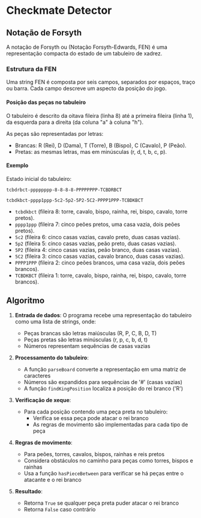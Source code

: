 # Checkmate Detector

## Notação de Forsyth

A notação de Forsyth ou (Notação Forsyth-Edwards, FEN) é uma representação compacta do estado de um tabuleiro de xadrez. 

### Estrutura da FEN

Uma string FEN é composta por seis campos, separados por espaços, traço ou barra. Cada campo descreve um aspecto da posição do jogo.

#### Posição das peças no tabuleiro

O tabuleiro é descrito da oitava fileira (linha 8) até a primeira fileira (linha 1), da esquerda para a direita (da coluna "a" à coluna "h").

As peças são representadas por letras:

- Brancas: R (Rei), D (Dama), T (Torre), B (Bispo), C (Cavalo), P (Peão).
- Pretas: as mesmas letras, mas em minúsculas (r, d, t, b, c, p).

#### Exemplo

Estado inicial do tabuleiro:

```
tcbdrbct-pppppppp-8-8-8-8-PPPPPPPP-TCBDRBCT
```

```
tcbdkbct-pppp1ppp-5c2-5p2-5P2-5C2-PPPP1PPP-TCBDKBCT
```

- `tcbdkbct` (fileira 8: torre, cavalo, bispo, rainha, rei, bispo, cavalo, torre pretos).
- `pppp1ppp` (fileira 7: cinco peões pretos, uma casa vazia, dois peões pretos).
- `5c2` (fileira 6: cinco casas vazias, cavalo preto, duas casas vazias).
- `5p2` (fileira 5: cinco casas vazias, peão preto, duas casas vazias).
- `5P2` (fileira 4: cinco casas vazias, peão branco, duas casas vazias).
- `5C2` (fileira 3: cinco casas vazias, cavalo branco, duas casas vazias).
- `PPPP1PPP` (fileira 2: cinco peões brancos, uma casa vazia, dois peões brancos).
- `TCBDKBCT` (fileira 1: torre, cavalo, bispo, rainha, rei, bispo, cavalo, torre brancos).


## Algoritmo

1. **Entrada de dados**: O programa recebe uma representação do tabuleiro como uma lista de strings, onde:
   - Peças brancas são letras maiúsculas (R, P, C, B, D, T)
   - Peças pretas são letras minúsculas (r, p, c, b, d, t)
   - Números representam sequências de casas vazias

2. **Processamento do tabuleiro**:
   - A função `parseBoard` converte a representação em uma matriz de caracteres
   - Números são expandidos para sequências de '#' (casas vazias)
   - A função `findKingPosition` localiza a posição do rei branco ('R')

3. **Verificação de xeque**:
   - Para cada posição contendo uma peça preta no tabuleiro:
     - Verifica se essa peça pode atacar o rei branco
     - As regras de movimento são implementadas para cada tipo de peça

4. **Regras de movimento**:
   - Para peões, torres, cavalos, bispos, rainhas e reis pretos
   - Considera obstáculos no caminho para peças como torres, bispos e rainhas
   - Usa a função `hasPieceBetween` para verificar se há peças entre o atacante e o rei branco

5. **Resultado**:
   - Retorna `True` se qualquer peça preta puder atacar o rei branco
   - Retorna `False` caso contrário
